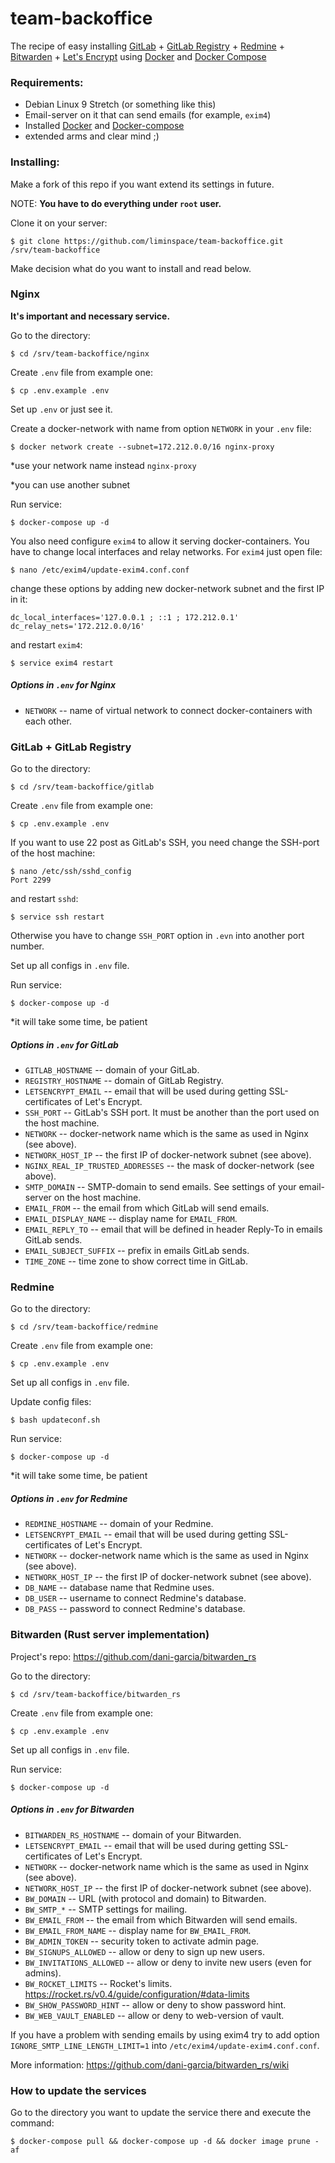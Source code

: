 # team-backoffice
The recipe of easy installing [GitLab](https://about.gitlab.com/) +
[GitLab Registry](https://docs.gitlab.com/ee/user/project/container_registry.html) +
[Redmine](https://www.redmine.org/) + 
[Bitwarden](https://bitwarden.com/) +
[Let's Encrypt](https://letsencrypt.org/) 
using [Docker](https://www.docker.com/)
and [Docker Compose](https://docs.docker.com/compose/)


### Requirements:

 * Debian Linux 9 Stretch (or something like this)
 * Email-server on it that can send emails (for example, `exim4`)
 * Installed [Docker](https://docs.docker.com/install/linux/docker-ce/debian/)
       and [Docker-compose](https://docs.docker.com/compose/install/#install-compose)
 * extended arms and clear mind ;)


### Installing:

Make a fork of this repo if you want extend its settings in future.

NOTE: **You have to do everything under `root` user.**

Clone it on your server:
```
$ git clone https://github.com/liminspace/team-backoffice.git /srv/team-backoffice
```

Make decision what do you want to install and read below.


### Nginx

**It's important and necessary service.**

Go to the directory:
```
$ cd /srv/team-backoffice/nginx
```

Create `.env` file from example one:
```
$ cp .env.example .env
```

Set up `.env` or just see it.

Create a docker-network with name from option `NETWORK` in your `.env` file:
```
$ docker network create --subnet=172.212.0.0/16 nginx-proxy
```

*use your network name instead `nginx-proxy`

*you can use another subnet

Run service:
```
$ docker-compose up -d
```

You also need configure `exim4` to allow it serving docker-containers.
You have to change local interfaces and relay networks.
For `exim4` just open file:
```
$ nano /etc/exim4/update-exim4.conf.conf
```
change these options by adding new docker-network subnet and the first IP in it:
```
dc_local_interfaces='127.0.0.1 ; ::1 ; 172.212.0.1'
dc_relay_nets='172.212.0.0/16'
```
and restart `exim4`:
```
$ service exim4 restart
```

##### Options in `.env` for Nginx

 * `NETWORK` -- name of virtual network to connect docker-containers with each other.


### GitLab + GitLab Registry

Go to the directory:
```
$ cd /srv/team-backoffice/gitlab
```

Create `.env` file from example one:
```
$ cp .env.example .env
```

If you want to use 22 post as GitLab's SSH, you need change the SSH-port of the host machine:
```
$ nano /etc/ssh/sshd_config
Port 2299
```
and restart `sshd`:
```
$ service ssh restart
```

Otherwise you have to change `SSH_PORT` option in `.evn` into another port number.

Set up all configs in `.env` file.

Run service:
```
$ docker-compose up -d
```

*it will take some time, be patient

##### Options in `.env` for GitLab

 * `GITLAB_HOSTNAME` -- domain of your GitLab.
 * `REGISTRY_HOSTNAME` -- domain of GitLab Registry.
 * `LETSENCRYPT_EMAIL` -- email that will be used during getting SSL-certificates of Let's Encrypt.
 * `SSH_PORT` -- GitLab's SSH port. It must be another than the port used on the host machine.
 * `NETWORK` -- docker-network name which is the same as used in Nginx (see above).
 * `NETWORK_HOST_IP` -- the first IP of docker-network subnet (see above).
 * `NGINX_REAL_IP_TRUSTED_ADDRESSES` -- the mask of docker-network (see above).
 * `SMTP_DOMAIN` -- SMTP-domain to send emails. See settings of your email-server on the host machine.
 * `EMAIL_FROM` -- the email from which GitLab will send emails.
 * `EMAIL_DISPLAY_NAME` -- display name for `EMAIL_FROM`.
 * `EMAIL_REPLY_TO` -- email that will be defined in header Reply-To in emails GitLab sends.
 * `EMAIL_SUBJECT_SUFFIX` -- prefix in emails GitLab sends.
 * `TIME_ZONE` -- time zone to show correct time in GitLab.


### Redmine

Go to the directory:
```
$ cd /srv/team-backoffice/redmine
```

Create `.env` file from example one:
```
$ cp .env.example .env
```

Set up all configs in `.env` file.

Update config files:
```
$ bash updateconf.sh
```

Run service:
```
$ docker-compose up -d
```

*it will take some time, be patient

##### Options in `.env` for Redmine

 * `REDMINE_HOSTNAME` -- domain of your Redmine.
 * `LETSENCRYPT_EMAIL` -- email that will be used during getting SSL-certificates of Let's Encrypt.
 * `NETWORK` -- docker-network name which is the same as used in Nginx (see above).
 * `NETWORK_HOST_IP` -- the first IP of docker-network subnet (see above).
 * `DB_NAME` -- database name that Redmine uses.
 * `DB_USER` -- username to connect Redmine's database.
 * `DB_PASS` -- password to connect Redmine's database.


### Bitwarden (Rust server implementation)

Project's repo: https://github.com/dani-garcia/bitwarden_rs

Go to the directory:
```
$ cd /srv/team-backoffice/bitwarden_rs
```

Create `.env` file from example one:
```
$ cp .env.example .env
```

Set up all configs in `.env` file.

Run service:
```
$ docker-compose up -d
```

##### Options in `.env` for Bitwarden

 * `BITWARDEN_RS_HOSTNAME` -- domain of your Bitwarden.
 * `LETSENCRYPT_EMAIL` -- email that will be used during getting SSL-certificates of Let's Encrypt.
 * `NETWORK` -- docker-network name which is the same as used in Nginx (see above).
 * `NETWORK_HOST_IP` -- the first IP of docker-network subnet (see above).
 * `BW_DOMAIN` -- URL (with protocol and domain) to Bitwarden.
 * `BW_SMTP_*` -- SMTP settings for mailing.
 * `BW_EMAIL_FROM` -- the email from which Bitwarden will send emails.
 * `BW_EMAIL_FROM_NAME` -- display name for `BW_EMAIL_FROM`.
 * `BW_ADMIN_TOKEN` -- security token to activate admin page.
 * `BW_SIGNUPS_ALLOWED` -- allow or deny to sign up new users.
 * `BW_INVITATIONS_ALLOWED` -- allow or deny to invite new users (even for admins).
 * `BW_ROCKET_LIMITS` -- Rocket's limits. https://rocket.rs/v0.4/guide/configuration/#data-limits
 * `BW_SHOW_PASSWORD_HINT` -- allow or deny to show password hint.
 * `BW_WEB_VAULT_ENABLED` -- allow or deny to web-version of vault.
 
If you have a problem with sending emails by using exim4 try to add option `IGNORE_SMTP_LINE_LENGTH_LIMIT=1` 
into `/etc/exim4/update-exim4.conf.conf`.

More information: https://github.com/dani-garcia/bitwarden_rs/wiki


### How to update the services

Go to the directory you want to update the service there and execute the command:
```
$ docker-compose pull && docker-compose up -d && docker image prune -af
```
